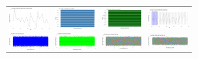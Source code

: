 <table>
  <tr>
    <td><img src="1 (2).png" alt="Image 1" width="200"></td>
    <td><img src="2.png" alt="Image 2" width="200"></td>
    <td><img src="3.png" alt="Image 3" width="200"></td>
    <td><img src="4.png" alt="Image 4" width="200"></td>
  </tr>
  <tr>
    <td><img src="5.png" alt="Image 5" width="200"></td>
    <td><img src="6.png" alt="Image 6" width="200"></td>
    <td><img src="7.png" alt="Image 7" width="200"></td>
    <td><img src="8.png" alt="Image 8" width="200"></td>
  </tr>
</table>
